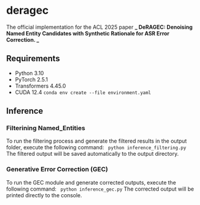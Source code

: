# deragec
The official implementation for the ACL 2025 paper **_ DeRAGEC: Denoising Named Entity Candidates with Synthetic Rationale for ASR Error Correction. _**

## Requirements
* Python 3.10
* PyTorch 2.5.1
* Transformers 4.45.0
* CUDA 12.4
```conda env create --file environment.yaml```

## Inference
### Filterining Named_Entities
To run the filtering process and generate the filtered results in the output folder, execute the following command:
``` python inference_filtering.py```
The filtered output will be saved automatically to the output directory.

### Generative Error Correction (GEC)
To run the GEC module and generate corrected outputs, execute the following command:
``` python inference_gec.py```
The corrected output will be printed directly to the console.
